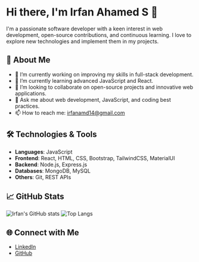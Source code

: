 # Hi there, I'm Irfan Ahamed S 👋

I'm a passionate software developer with a keen interest in web development, open-source contributions, and continuous learning. I love to explore new technologies and implement them in my projects.

## 🚀 About Me

- 🔭 I’m currently working on improving my skills in full-stack development.
- 🌱 I’m currently learning advanced JavaScript and React.
- 👯 I’m looking to collaborate on open-source projects and innovative web applications.
- 💬 Ask me about web development, JavaScript, and coding best practices.
- 📫 How to reach me: [irfanamd14@gmail.com](mailto:irfanamd14@gmail.com)

## 🛠️ Technologies & Tools

- **Languages**: JavaScript
- **Frontend**: React, HTML, CSS,  Bootstrap, TailwindCSS, MaterialUI
- **Backend**: Node.js, Express.js
- **Databases**: MongoDB, MySQL
- **Others**: Git, REST APIs

## 📈 GitHub Stats

![Irfan's GitHub stats](https://github-readme-stats.vercel.app/api?username=irfanamd1&show_icons=true&theme=radical)
![Top Langs](https://github-readme-stats.vercel.app/api/top-langs/?username=irfanamd1&layout=compact&theme=radical)

## 🌐 Connect with Me

- [LinkedIn](https://[http://linkedin.com/in/irfan-ahamed-s])
- [GitHub](https://github.com/irfanamd1)

<!--
**irfanamd1/irfanamd1** is a ✨ _special_ ✨ repository because its `README.md` (this file) appears on your GitHub profile.
-->
